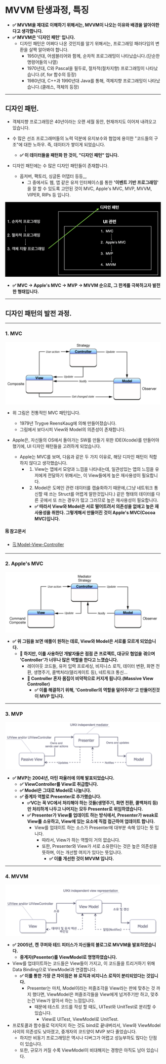 # MVVM 탄생과정, 특징

- **✅ MVVM을 제대로 이해하기 위해서는, MVVM이 나오는 이유와 배경을 알아야한다고 생각합니다.**
- **✅ MVVM은 '디자인 패턴' 입니다.**
    - 디자인 패턴은 어쩌다 나온 것인지를 알기 위해서는, 프로그래밍 패러다임의 변환을 살짝 알아봐야 합니다.
        - 1950년대, 어셈블리어와 함께, 순차적 프로그래밍이 나타났습니다.(단순한 명령어들의 나열)
        - 1970년대, C와 Pascal을 필두로, 절차적(절차지향) 프로그래밍이 나타났습니다.(if, for 함수의 등장)
        - 1980년대, C++과 1990년대 Java를 통해, 객체지향 프로그래밍이 나타났습니다.(클래스, 객체의 등장)

---

## 디자인 패턴.

- 객체지향 프로그래밍은 40년이라는 오랜 세월 동안, 현재까지도 이어져 내려오고 있습니다.
- 수 많은 선조 프로그래머들의 노력 덕분에 유지보수와 협업에 용이한 "코드들의 구조"에 대한 노하우. 즉, 데이터가 쌓이게 되었습니다.
    - **✅ 이 데이터들을 패턴화 한 것이, "디자인 패턴" 입니다.**

- 디자인 패턴에는 수 많은 디자인 패턴들이 존재합니다.
    - 옵저버, 팩토리, 싱글톤 어뎁터 등등,,,
        - 그 중에서도 웹, 앱 같은 유저 인터페이스를 통한 **'이벤트 기반 프로그래밍'** 을 잘 할 수 있도록 고안된 것이 MVC, Apple's MVC, MVP, MVVM, VIPER, RIPs 등 입니다.</br>

<img src = "https://github.com/devKobe24/images/blob/main/%E1%84%83%E1%85%B5%E1%84%8C%E1%85%A1%E1%84%8B%E1%85%B5%E1%86%AB%E1%84%91%E1%85%A2%E1%84%90%E1%85%A5%E1%86%AB%E1%84%80%E1%85%AA%E1%84%8C%E1%85%A5%E1%86%BC.png?raw=true"></br>

- **✅ MVC -> Apple's MVC -> MVP -> MVVM 순으로, 그 한계를 극복하고자 발전한 형태입니다.**

---

## 디자인 패턴의 발전 과정.

---

### 1. MVC

<img src = "https://github.com/devKobe24/images/blob/main/MVC.png?raw=true"></br>

- 위 그림은 전통적인 MVC 패턴입니다.
    - 1979년 Trygve ReensKaug에 의해 만들어졌습니다.
    - 그림에서 보다시피 View와 Model의 의존성이 존재합니다.

- Apple은, 자신들의 OS에서 돌아가는 SW를 만들기 위한 IDE(Xcode)를 만들어야 했기에, UI 디자인 패턴들을 고려하게 되었습니다.
    - Apple는 MVC를 보며, 다음과 같은 두 가지 이유로, 해당 디자인 패턴이 적합하지 않다고 생각했습니다.
        - 1. View는 앱에서 모양과 느낌을 나타내는데, 일관성있는 앱의 느낌을 유저에게 전달하기 위해서는, 이 View들에게 높은 재사용성이 필요합니다.
        - 2. Model은 도메인 관련 데이터를 캡슐화하기 때문에,(그냥 네트워크 통신할 때 쓰는 Struct를 어렵게 말한것입니다.) 같은 형태의 데이터를 다른 곳에서 또 쓰는 경우가 많고 그러므로 높은 재사용성이 필요합니다.
            - **✅ 따라서 View와 Model은 서로 떨어트려서 의존성을 없애고 높은 재사용성을 취한다. 그렇게해서 만들어진 것이 Apple's MVC(Cocoa MVC)입니다.**

#### 🗒️ 참고문서
- [🗒️ Model-View-Controller](https://developer.apple.com/library/archive/documentation/General/Conceptual/CocoaEncyclopedia/Model-View-Controller/Model-View-Controller.html)

---

### 2. Apple's MVC

<img src = "https://github.com/devKobe24/images/blob/main/Apple'sMVC.png?raw=true"></br>

- **✅ 위 그림을 보면 애플이 원하는 데로, View와 Model은 서로를 모르게 되었습니다.**
    - **🚨 하지만, 이를 사용하던 개발자들은 점점 큰 프로젝트, 대규모 협업을 겪으며 'Controller'가 너무나 많은 역할을 한다고 느꼈습니다.**
        - 레이아웃 코드들, 유저 입력 프로세싱, 비지니스 로직, 데이터 변환, 화면 전환, 생명주기, 콜백처리(델리게이트 등), 네트워크 통신...
        - **🚨 Controller 혼자 몸집이 비약적으로 커지게 됩니다.(Massive View Controller)**
            - **✅ 이를 해결하기 위해, 'Controller의 역할을 덜어주자!'고 만들어진것이 MVP 입니다.**

---

### 3. MVP

<img src = "https://github.com/devKobe24/images/blob/main/MVP.png?raw=true"></br>

- **✅ MVP는 2004년, 마틴 파울러에 의해 발표되었습니다.**
    - **✅ ViewController를 View로 취급합니다.**
    - **✅ Model은 그대로 Model로 나눕니다.**
    - **✅ 중계자 역할로 Presenter로 추가했습니다.**
        - **✅VC는 꼭 VC에서 처리해야 하는 것들(생명주기, 화면 전환, 콜백처리 등)만 처리하게 나두고 나머지는 모두 Presenter로 위임하였습니다.**
        - **✅ Presenter가 View를 업데이트 하는 방식에서, Presenter가 weak로 View를 소유하고, View에 있는 요소에 직접 접근하여 업데이트 합니다.**
            - View를 업데이트 하는 소스가 Presenter에 대부분 속해 있다는 뜻 입니다.
                - 따라서, View가 하는 역할이 거의 없습니다.
                - 또한, Presenter와 View가 서로 소유한다는 것은 높은 의존성을 뜻하며, 이는 개선할 여지가 있다는 뜻입니다.
                    - **✅ 이를 개선한 것이 MVVM 입니다.**

---

### 4. MVVM

<img src = "https://github.com/devKobe24/images/blob/main/MVVM.png?raw=true"></br>

- **✅ 2005년, 켄 쿠퍼와 테드 피터스가 자신들의 블로그로 MVVM을 발표하였습니다.**
    - **중계자(Pesenter)를 ViewModel로 명명하였습니다.**
- View를 업데이트하는 코드들은 View들이 가지고, 이 코드들을 트리거하기 위해 Data Binding으로 ViewModel과 연결합니다.
    - **✅ 이를 통한 가장 큰 차이점은 뷰 로직과 비지니스 로직이 분리되었다는 것입니다.**
        - Presenter는 마치, Model이라는 퍼즐조각을 View라는 판에 맞추는 것 까지 했다면, ViewModel은 퍼즐조각들을 View에게 넘겨주기만 하고, 맞추는건 View가 알아서 하는 느낌입니다.
            - 때문에 테스트 코드를 작성 할 때도, UITest와 UnitTest로 분리할 수 있습니다.
                - View로 UITest, ViewModel로 UnitTest.
- 프로토콜과 함수들로 덕지덕지 하는 것도 bind로 끝내버리서, View와 ViewModel 사이의 의존성도 낮아졌고, 중개자의 코드양이 MVP 보다 줄었습니다.
    - 하지만 비동기 프로그래밍은 역시나 디버그가 어렵고 성능부하도 많다는 단점이 있습니다.
    - 또한, 규모가 커질 수록 ViewModel이 비대해지는 경향은 아직도 남아 있습니다.
